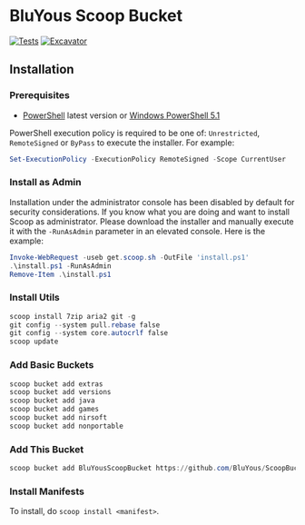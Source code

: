 # BluYous Scoop Bucket

[![Tests](https://github.com/BluYous/ScoopBucket/actions/workflows/ci.yml/badge.svg)](https://github.com/BluYous/ScoopBucket/actions/workflows/ci.yml) [![Excavator](https://github.com/BluYous/ScoopBucket/actions/workflows/excavator.yml/badge.svg)](https://github.com/BluYous/ScoopBucket/actions/workflows/excavator.yml)

## Installation

### Prerequisites

- [PowerShell](https://aka.ms/powershell) latest version or [Windows PowerShell 5.1](https://aka.ms/wmf5download)

PowerShell execution policy is required to be one of: `Unrestricted`, `RemoteSigned` or `ByPass` to execute the installer. For example:

```powershell
Set-ExecutionPolicy -ExecutionPolicy RemoteSigned -Scope CurrentUser
```

### Install as Admin

Installation under the administrator console has been disabled by default for security considerations. If you know what you are doing and want to install Scoop as administrator. Please download the installer and manually execute it with the `-RunAsAdmin` parameter in an elevated console. Here is the
example:

```powershell
Invoke-WebRequest -useb get.scoop.sh -OutFile 'install.ps1'
.\install.ps1 -RunAsAdmin
Remove-Item .\install.ps1
```

### Install Utils

```powershell
scoop install 7zip aria2 git -g
git config --system pull.rebase false
git config --system core.autocrlf false
scoop update
```

### Add Basic Buckets

```powershell
scoop bucket add extras
scoop bucket add versions
scoop bucket add java
scoop bucket add games
scoop bucket add nirsoft
scoop bucket add nonportable
```

### Add This Bucket

```powershell
scoop bucket add BluYousScoopBucket https://github.com/BluYous/ScoopBucket
```

### Install Manifests

To install, do `scoop install <manifest>`.
